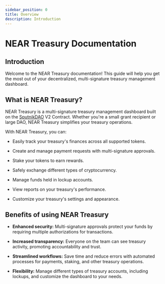 ```yaml
---
sidebar_position: 0
title: Overview
description: Introduction
---
```


# NEAR Treasury Documentation

## Introduction

Welcome to the NEAR Treasury documentation! This guide will help you get the most out of your decentralized, multi-signature treasury management dashboard.


## What is NEAR Treasury?

NEAR Treasury is a multi-signature treasury management dashboard built on the [SputnikDAO](https://github.com/near-daos/sputnik-dao-contract) V2 Contract. Whether you're a small grant recipient or large DAO, NEAR Treasury simplifies your treasury operations.

With NEAR Treasury, you can:

-   Easily track your treasury's finances across all supported tokens.

-   Create and manage payment requests with multi-signature approvals.
    
-   Stake your tokens to earn rewards.
    
-   Safely exchange different types of cryptocurrency.
    
-   Manage funds held in lockup accounts.
    
-   View reports on your treasury's performance.
    
-   Customize your treasury's settings and appearance.
    

## Benefits of using NEAR Treasury

-   **Enhanced security:** Multi-signature approvals protect your funds by requiring multiple authorizations for transactions.
    
-   **Increased transparency:** Everyone on the team can see treasury activity, promoting accountability and trust.
    
-   **Streamlined workflows:** Save time and reduce errors with automated processes for payments, staking, and other treasury operations.
    
-   **Flexibility:** Manage different types of treasury accounts, including lockups, and customize the dashboard to your needs.
